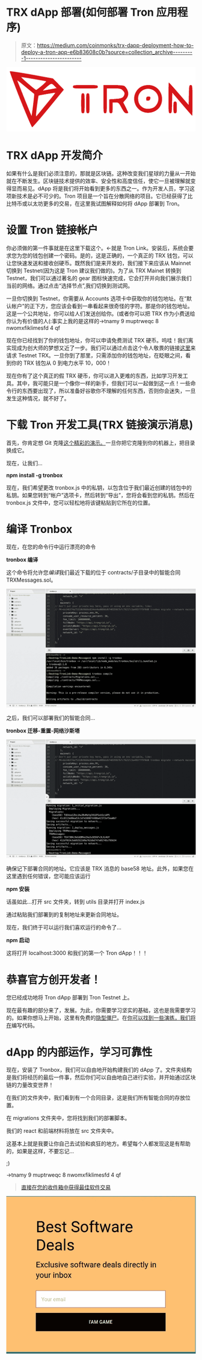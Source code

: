 # TRX dApp 部署(如何部署 Tron 应用程序)

> 原文：<https://medium.com/coinmonks/trx-dapp-deployment-how-to-deploy-a-tron-app-e6b83608c0b?source=collection_archive---------1----------------------->

![](img/0dd9b6d058abd55547b3cef9ddb8e3a9.png)

# TRX dApp 开发简介

如果有什么是我们必须注意的，那就是区块链。这种改变我们星球的力量从一开始就在不断发生。区块链技术提供的效率、安全性和高度信任，使它一旦被理解就变得显而易见。dApp 将是我们将开始看到更多的东西之一。作为开发人员，学习这项新技术是必不可少的。Tron 项目是一个旨在分散网络的项目。它已经获得了比比特币或以太坊更多的交易，在这里我试图解释如何将 dApp 部署到 Tron。

# 设置 Tron 链接帐户

你必须做的第一件事就是在这里下载这个。←就是 Tron Link。安装后，系统会要求您为您的钱包创建一个密码。是的，这是正确的，一个真正的 TRX 钱包，可以让您快速发送和接收创硬币。既然我们是来开发的，我们接下来应该从 Mainnet 切换到 Testnet(因为这是 Tron 建议我们做的)。为了从 TRX Mainet 转换到 Testnet，我们可以通过著名的 gear 图标快速完成，它会打开并向我们展示我们当前的网络。通过点击“选择节点”,我们切换到测试网。

一旦你切换到 Testnet，你需要从 Accounts 选项卡中获取你的钱包地址。在“默认帐户”的正下方，您应该会看到一串看起来很奇怪的字符。那是你的钱包地址。这是一个公共地址，你可以给人们发送创给你。(或者你可以把 TRX 作为小费送给你认为有价值的人(:事实上我的是这样的→tnamy 9 muptrweqc 8 nwomxfiklimesfd 4 qf

现在你已经找到了你的钱包地址，你可以申请免费测试 TRX 硬币。呜哇！我们离实现成为创大师的梦想又近了一步。我们可以通过点击这个令人敬畏的链接[这里](https://TronGrid.io/shasta#request)来请求 Testnet TRX。一旦你到了那里，只需添加你的钱包地址，在眨眼之间，看到你的 TRX 钱包从 0 到电力水平 10，000！

现在你有了这个真正的假 TRX 硬币，你可以进入更难的东西，比如学习开发工具。其中，我可能只是一个像你一样的新手，但我们可以一起做到这一点！一些命令行的东西要出现了，所以准备好谷歌你不理解的任何东西，否则你会迷失，一旦发生这种情况，就不好了。

# 下载 Tron 开发工具(TRX 链接演示消息)

首先，你肯定想 Git 克隆[这个精彩的演示。](https://github.com/kookiekrak/TronLink-Demo-Messages)一旦你把它克隆到你的机器上，把目录换成它。

现在，让我们…

**npm install -g tronbox**

现在，我们希望更改 tronbox.js 中的私钥，以包含位于我们最近创建的钱包中的私钥。如果您转到“帐户”选项卡，然后转到“导出”，您将会看到您的私钥。然后在 tronbox.js 文件中，您可以轻松地将该键粘贴到它所在的位置。

# 编译 Tronbox

现在，在您的命令行中运行漂亮的命令

**tronbox 编译**

这个命令将允许您*编译*我们最近下载的位于 contracts/子目录中的智能合同 TRXMessages.sol。

![](img/19c33c6c8c514296d522551bd00c5206.png)

之后，我们可以部署我们的智能合同…

**tronbox 迁移-重置-网络沙斯塔**

![](img/2d1107a03065292c0af3277c71c0b1fc.png)

确保记下部署合同的地址。它应该是 TRX 消息的 base58 地址。此外，如果您在这里遇到任何错误，您可能应该运行

**npm 安装**

话虽如此…打开 src 文件夹，转到 utils 目录并打开 index.js

通过粘贴我们部署到的复制地址来更新合同地址。

现在，我们终于可以运行我们喜欢运行的命令了…

**npm 启动**

这将打开 localhost:3000 和我们的第一个 Tron dApp！！！

# 恭喜官方创开发者！

您已经成功地将 Tron dApp 部署到 Tron Testnet 上。

现在最有趣的部分来了，发展。为此，你需要学习坚实的基础，这也是我需要学习的。如果你想马上开始，这里有免费的[隐型僵尸](https://cryptozombies.io)。在[你可以找到一些演练，我们将在](https://wewillcode.com/courses/CryptoZombiesTutorial(IntrotoSolidity))编写代码。

# dApp 的内部运作，学习可靠性

现在，安装了 Tronbox，我们可以自由地开始构建我们的 dApp 了。文件夹结构是我们将经历的最后一件事，然后你们可以自由地自己进行实验，并开始通过区块链的力量改变世界！

在我们的文件夹中，我们看到有一个合同目录，这是我们所有智能合同的存放位置。

在 migrations 文件夹中，您将找到我们的部署脚本。

我们的 react 和前端材料将放在 src 文件夹中。

这基本上就是我要让你自己去试验和疯狂的地方。希望每个人都发现这是有帮助的，如果是这样，不要忘记…

;)

→tnamy 9 muptrweqc 8 nwomxfiklimesfd 4 qf

> [直接在您的收件箱中获得最佳软件交易](https://coincodecap.com/?utm_source=coinmonks)

[![](img/7c0b3dfdcbfea594cc0ae7d4f9bf6fcb.png)](https://coincodecap.com/?utm_source=coinmonks)